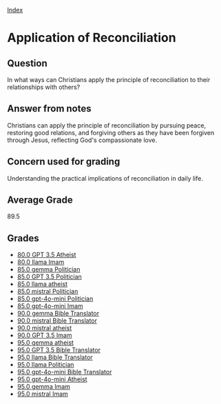 
[Index](../index.md)
# Application of Reconciliation
## Question
In what ways can Christians apply the principle of reconciliation to their relationships with others?

## Answer from notes
Christians can apply the principle of reconciliation by pursuing peace, restoring good relations, and forgiving others as they have been forgiven through Jesus, reflecting God's compassionate love.

## Concern used for grading
Understanding the practical implications of reconciliation in daily life.

## Average Grade
89.5

## Grades
 * [80.0 GPT 3.5 Atheist](../answers/GPT_3.5_Atheist/Application_of_Reconciliation.md)
 * [80.0 llama Imam](../answers/llama_Imam/Application_of_Reconciliation.md)
 * [85.0 gemma Politician](../answers/gemma_Politician/Application_of_Reconciliation.md)
 * [85.0 GPT 3.5 Politician](../answers/GPT_3.5_Politician/Application_of_Reconciliation.md)
 * [85.0 llama atheist](../answers/llama_atheist/Application_of_Reconciliation.md)
 * [85.0 mistral Politician](../answers/mistral_Politician/Application_of_Reconciliation.md)
 * [85.0 gpt-4o-mini Politician](../answers/gpt-4o-mini_Politician/Application_of_Reconciliation.md)
 * [85.0 gpt-4o-mini Imam](../answers/gpt-4o-mini_Imam/Application_of_Reconciliation.md)
 * [90.0 gemma Bible Translator](../answers/gemma_Bible_Translator/Application_of_Reconciliation.md)
 * [90.0 mistral Bible Translator](../answers/mistral_Bible_Translator/Application_of_Reconciliation.md)
 * [90.0 mistral atheist](../answers/mistral_atheist/Application_of_Reconciliation.md)
 * [90.0 GPT 3.5 Imam](../answers/GPT_3.5_Imam/Application_of_Reconciliation.md)
 * [95.0 gemma atheist](../answers/gemma_atheist/Application_of_Reconciliation.md)
 * [95.0 GPT 3.5 Bible Translator](../answers/GPT_3.5_Bible_Translator/Application_of_Reconciliation.md)
 * [95.0 llama Bible Translator](../answers/llama_Bible_Translator/Application_of_Reconciliation.md)
 * [95.0 llama Politician](../answers/llama_Politician/Application_of_Reconciliation.md)
 * [95.0 gpt-4o-mini Bible Translator](../answers/gpt-4o-mini_Bible_Translator/Application_of_Reconciliation.md)
 * [95.0 gpt-4o-mini Atheist](../answers/gpt-4o-mini_Atheist/Application_of_Reconciliation.md)
 * [95.0 gemma Imam](../answers/gemma_Imam/Application_of_Reconciliation.md)
 * [95.0 mistral Imam](../answers/mistral_Imam/Application_of_Reconciliation.md)
